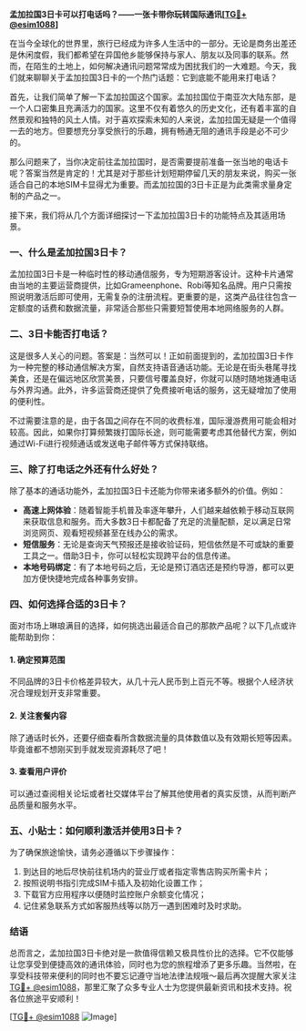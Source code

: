 **孟加拉国3日卡可以打电话吗？——一张卡带你玩转国际通讯[[TG💪+ @esim1088](https://t.me/s/esim1088)]**

在当今全球化的世界里，旅行已经成为许多人生活中的一部分。无论是商务出差还是休闲度假，我们都希望在异国他乡能够保持与家人、朋友以及同事的联系。然而，在陌生的土地上，如何解决通讯问题常常成为困扰我们的一大难题。今天，我们就来聊聊关于孟加拉国3日卡的一个热门话题：它到底能不能用来打电话？

首先，让我们简单了解一下孟加拉国这个国家。孟加拉国位于南亚次大陆东部，是一个人口密集且充满活力的国家。这里不仅有着悠久的历史文化，还有着丰富的自然景观和独特的风土人情。对于喜欢探索未知的人来说，孟加拉国无疑是一个值得一去的地方。但要想充分享受旅行的乐趣，拥有畅通无阻的通讯手段是必不可少的。

那么问题来了，当你决定前往孟加拉国时，是否需要提前准备一张当地的电话卡呢？答案当然是肯定的！尤其是对于那些计划短期停留几天的朋友来说，购买一张适合自己的本地SIM卡显得尤为重要。而孟加拉国的3日卡正是为此类需求量身定制的产品之一。

接下来，我们将从几个方面详细探讨一下孟加拉国3日卡的功能特点及其适用场景。

### **一、什么是孟加拉国3日卡？**
孟加拉国3日卡是一种临时性的移动通信服务，专为短期游客设计。这种卡片通常由当地的主要运营商提供，比如Grameenphone、Robi等知名品牌。用户只需按照说明激活后即可使用，无需复杂的注册流程。更重要的是，这类产品往往包含一定额度的话费和数据流量，非常适合那些只需要短暂使用本地网络服务的人群。

### **二、3日卡能否打电话？**
这是很多人关心的问题。答案是：当然可以！正如前面提到的，孟加拉国3日卡作为一种完整的移动通信解决方案，自然支持语音通话功能。无论是在街头巷尾寻找美食，还是在偏远地区欣赏美景，只要信号覆盖良好，你就可以随时随地拨通电话与外界沟通。此外，许多运营商还提供了免费接听电话的服务，这无疑增加了使用的便利性。

不过需要注意的是，由于各国之间存在不同的收费标准，国际漫游费用可能会相对较高。因此，如果你打算频繁拨打国际长途，则可能需要考虑其他替代方案，例如通过Wi-Fi进行视频通话或发送电子邮件等方式保持联络。

### **三、除了打电话之外还有什么好处？**
除了基本的通话功能外，孟加拉国3日卡还能为你带来诸多额外的价值。例如：
- **高速上网体验**：随着智能手机普及率逐年攀升，人们越来越依赖于移动互联网来获取信息和服务。而大多数3日卡都配备了充足的流量配额，足以满足日常浏览网页、观看短视频甚至在线办公的需求。
- **短信服务**：无论是查询天气预报还是接收验证码，短信依然是不可或缺的重要工具之一。借助3日卡，你可以轻松实现跨平台的信息传递。
- **本地号码绑定**：有了本地号码之后，无论是预订酒店还是预约导游，都可以更加方便快捷地完成各种事务安排。

### **四、如何选择合适的3日卡？**
面对市场上琳琅满目的选择，如何挑选出最适合自己的那款产品呢？以下几点或许能帮助到你：

#### **1. 确定预算范围**
不同品牌的3日卡价格差异较大，从几十元人民币到上百元不等。根据个人经济状况合理规划开支非常重要。

#### **2. 关注套餐内容**
除了通话时长外，还要仔细查看所含数据流量的具体数值以及有效期长短等因素。毕竟谁都不想刚买到手就发现资源耗尽了吧！

#### **3. 查看用户评价**
可以通过查阅相关论坛或者社交媒体平台了解其他使用者的真实反馈，从而判断产品质量和服务水平。

### **五、小贴士：如何顺利激活并使用3日卡？**
为了确保旅途愉快，请务必遵循以下步骤操作：
1. 到达目的地后尽快前往机场内的营业厅或者指定零售店购买所需卡片；
2. 按照说明书指引完成SIM卡插入及初始化设置工作；
3. 下载官方应用程序以便随时监控账户余额变化情况；
4. 记住紧急联系方式如客服热线等以防万一遇到困难时及时求助。

### **结语**
总而言之，孟加拉国3日卡绝对是一款值得信赖又极具性价比的选择。它不仅能够让您享受到便捷高效的通讯体验，同时也为您的旅程增添了更多乐趣。当然啦，在享受科技带来便利的同时也不要忘记遵守当地法律法规哦～最后再次提醒大家关注[TG💪+ @esim1088](https://t.me/s/esim1088)，那里汇聚了众多专业人士为您提供最新资讯和技术支持。祝各位旅途平安顺利！

[[TG💪+ @esim1088](https://t.me/s/esim1088) ![Image](https://i.postimg.cc/4NQfJmqS/Snipaste-2025-05-13-00-14-12.png)]